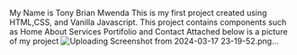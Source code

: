 My Name is Tony Brian Mwenda
This is my first project created using HTML,CSS, and Vanilla Javascript.
This project contains components such as Home About Services Portifolio and Contact 
Attached below is a picture of my project 
![Uploading Screenshot from 2024-03-17 23-19-52.png…]()
